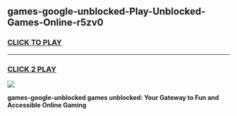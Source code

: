 
## games-google-unblocked-Play-Unblocked-Games-Online-r5zv0
<h3>
<a href="https://premium76.site?title=games-google-unblocked&ref=24A">CLICK TO PLAY</a></h3>
<hr>

<h3>
<a href="https://premium76.site?title=games-google-unblocked&ref=24A">CLICK 2 PLAY</a>
  
</h3>

<a href="https://premium76.site?title=games-google-unblocked&ref=24A"><img src="https://clearcache.store/games.png"></a>


**games-google-unblocked games unblocked: Your Gateway to Fun and Accessible Online Gaming**
